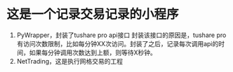 # 这是一个记录交易记录的小程序

1. PyWrapper，封装了tushare pro api接口
   封装该接口的原因是，tushare pro有访问次数限制，比如每分钟XX次访问。封装了之后，记录每次调用api的时间，如果每分钟调用次数达到上额，则等待X秒钟。
2. NetTrading，这是执行网格交易的工程
